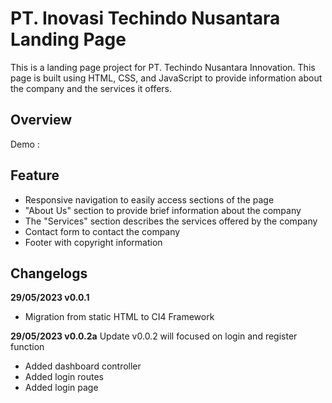 # PT. Inovasi Techindo Nusantara Landing Page

This is a landing page project for PT. Techindo Nusantara Innovation. This page is built using HTML, CSS, and JavaScript to provide information about the company and the services it offers.

## Overview

Demo :

## Feature

- Responsive navigation to easily access sections of the page
- "About Us" section to provide brief information about the company
- The "Services" section describes the services offered by the company
- Contact form to contact the company
- Footer with copyright information

## Changelogs

**29/05/2023 v0.0.1**

- Migration from static HTML to CI4 Framework

**29/05/2023 v0.0.2a**
Update v0.0.2 will focused on login and register function

- Added dashboard controller
- Added login routes
- Added login page
